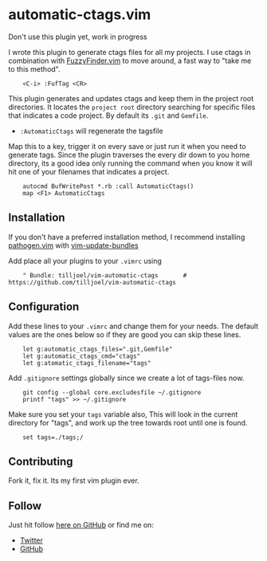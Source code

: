 automatic-ctags.vim
===================

Don't use this plugin yet, work in progress

I wrote this plugin to generate ctags files for
all my projects. I use ctags in combination with
[FuzzyFinder.vim](https://github.com/vim-scripts/FuzzyFinder) to move
around, a fast way to "take me to this method".

        <C-i> :FufTag <CR>

This plugin generates and updates ctags and keep them in the project
root directories. It locates the `project root` directory searching for
specific files that indicates a code project. By default its `.git` and
`Gemfile`.

* `:AutomaticCtags` will regenerate the tagsfile

Map this to a key, trigger it on every save or just run it when you need
to generate tags. Since the plugin traverses the every dir down to you
home directory, its a good idea only running the command when you know
it will hit one of your filenames that indicates a project.

        autocmd BufWritePost *.rb :call AutomaticCtags()
        map <F1> AutomaticCtags

Installation
------------

If you don't have a preferred installation method, I recommend
installing [pathogen.vim](https://github.com/tpope/vim-pathogen) with
[vim-update-bundles](https://github.com/bronson/vim-update-bundles/)

Add place all your plugins to your `.vimrc` using

        " Bundle: tilljoel/vim-automatic-ctags       # https://github.com/tilljoel/vim-automatic-ctags

Configuration
-------------
Add these lines to your `.vimrc` and change them for your needs. The
default values are the ones below so if they are good you can skip these
lines.

        let g:automatic_ctags_files=".git,Gemfile"
        let g:automatic_ctags_cmd="ctags"
        let g:atomatic_ctags_filename="tags"

Add `.gitignore` settings globally since we create a lot of tags-files now.

        git config --global core.excludesfile ~/.gitignore
        printf "tags" >> ~/.gitignore

Make sure you set your `tags` variable also, This will look in the current
directory for "tags", and work up the tree towards root until one is found.

        set tags=./tags;/

Contributing
------------
Fork it, fix it. Its my first vim plugin ever.

Follow
------

Just hit follow [here on
GitHub](https://github.com/tilljoel/vim-automatic-ctags) or find me on:

* [Twitter](http://twitter.com/tilljoel)
* [GitHub](https://github.com/tilljoel)
